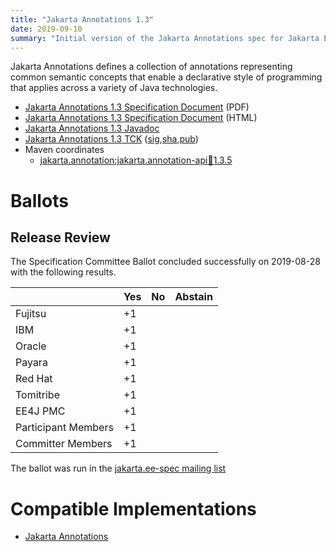 ```yaml
---
title: "Jakarta Annotations 1.3"
date: 2019-09-10
summary: "Initial version of the Jakarta Annotations spec for Jakarta EE 8."
---
```

Jakarta Annotations defines a collection of annotations representing common semantic concepts that
enable a declarative style of programming that applies across a variety of Java technologies.

* [Jakarta Annotations 1.3 Specification Document](./annotations-spec-1.3.pdf) (PDF)
* [Jakarta Annotations 1.3 Specification Document](./annotations-spec-1.3.html) (HTML)
* [Jakarta Annotations 1.3 Javadoc](./apidocs)
* [Jakarta Annotations 1.3 TCK](https://download.eclipse.org/jakartaee/annotations/1.3/jakarta-annotations-tck-1.3.0.zip) ([sig](https://download.eclipse.org/jakartaee/annotations/1.3/jakarta-annotations-tck-1.3.0.zip.sig),[sha](https://download.eclipse.org/jakartaee/annotations/1.3/jakarta-annotations-tck-1.3.0.zip.sha256),[pub](https://jakarta.ee/specifications/jakartaee-spec-committee.pub))
* Maven coordinates
  * [jakarta.annotation:jakarta.annotation-api:jar:1.3.5](https://search.maven.org/artifact/jakarta.annotation/jakarta.annotation-api/1.3.5/jar)

# Ballots

## Release Review

The Specification Committee Ballot concluded successfully on 2019-08-28 with the following results.

|                       |  Yes    | No      | Abstain  |
|-----------------------|---------|---------|----------|
|Fujitsu                |   +1    |         |          |
|IBM                    |   +1    |         |          |
|Oracle                 |   +1    |         |          |
|Payara                 |   +1    |         |          |
|Red Hat                |   +1    |         |          |
|Tomitribe              |   +1    |         |          |
|EE4J PMC               |   +1    |         |          |
|Participant Members    |   +1    |         |          |
|Committer Members      |   +1    |         |          |

The ballot was run in the [jakarta.ee-spec mailing list](https://www.eclipse.org/lists/jakarta.ee-spec/msg00447.html)

# Compatible Implementations

* [Jakarta Annotations](https://eclipse-ee4j.github.io/common-annotations-api/)
